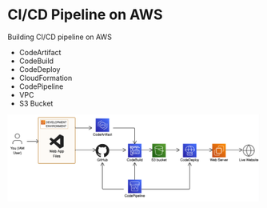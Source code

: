 # CI/CD Pipeline on AWS

Building CI/CD pipeline on AWS

  - CodeArtifact
  - CodeBuild
  - CodeDeploy
  - CloudFormation
  - CodePipeline
  - VPC
  - S3 Bucket

![CI/CD Pipeline](<aws-cicd (1).png>)